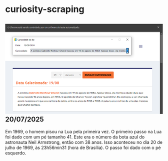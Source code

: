 # curiosity-scraping
![Budget](./execucao.png)
20/07/2025
-
Em 1969, o homem pisou na Lua pela primeira vez. O primeiro passo na Lua foi dado com um pé tamanho 41. Este era o número da bota azul do astronauta Neil Armstrong, então com 38 anos. Isso aconteceu no dia 20 de julho de 1969, às 23h56min31 (hora de Brasília). O passo foi dado com o pé esquerdo.

